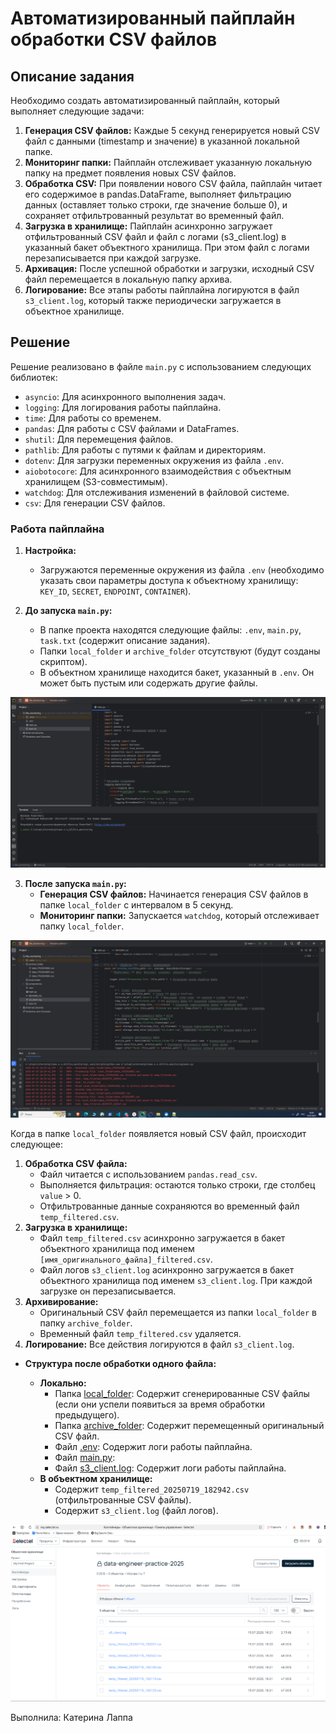 # Автоматизированный пайплайн обработки CSV файлов

## Описание задания

Необходимо создать автоматизированный пайплайн, который выполняет следующие задачи:

1.  **Генерация CSV файлов:**  Каждые 5 секунд генерируется новый CSV файл с данными (timestamp и значение) в указанной локальной папке.
2.  **Мониторинг папки:** Пайплайн отслеживает указанную локальную папку на предмет появления новых CSV файлов.
3.  **Обработка CSV:** При появлении нового CSV файла, пайплайн читает его содержимое в pandas.DataFrame, выполняет фильтрацию данных (оставляет только строки, где значение больше 0), и сохраняет отфильтрованный результат во временный файл.
4.  **Загрузка в хранилище:** Пайплайн асинхронно загружает отфильтрованный CSV файл и файл с логами (s3\_client.log) в указанный бакет объектного хранилища. При этом файл с логами перезаписывается при каждой загрузке.
5.  **Архивация:** После успешной обработки и загрузки, исходный CSV файл перемещается в локальную папку архива.
6.  **Логирование:** Все этапы работы пайплайна логируются в файл `s3_client.log`, который также периодически загружается в объектное хранилище.

## Решение

Решение реализовано в файле `main.py` с использованием следующих библиотек:

*   `asyncio`: Для асинхронного выполнения задач.
*   `logging`: Для логирования работы пайплайна.
*   `time`: Для работы со временем.
*   `pandas`: Для работы с CSV файлами и DataFrames.
*   `shutil`: Для перемещения файлов.
*   `pathlib`: Для работы с путями к файлам и директориям.
*   `dotenv`: Для загрузки переменных окружения из файла `.env`.
*   `aiobotocore`: Для асинхронного взаимодействия с объектным хранилищем (S3-совместимым).
*   `watchdog`: Для отслеживания изменений в файловой системе.
*   `csv`: Для генерации CSV файлов.

### Работа пайплайна

1.  **Настройка:**
    *   Загружаются переменные окружения из файла `.env` (необходимо указать свои параметры доступа к объектному хранилищу: `KEY_ID`, `SECRET`, `ENDPOINT`, `CONTAINER`).

2.  **До запуска `main.py`:**
    *   В папке проекта находятся следующие файлы: `.env`, `main.py`, `task.txt` (содержит описание задания).
    *   Папки `local_folder` и `archive_folder` отсутствуют (будут созданы скриптом).
    *   В объектном хранилище находится бакет, указанный в `.env`. Он может быть пустым или содержать другие файлы.

![1_before_start.png](screenshots//1_before_start.png)

3.  **После запуска `main.py`:**
    *   **Генерация CSV файлов:** Начинается генерация CSV файлов в папке `local_folder` с интервалом в 5 секунд.
    *   **Мониторинг папки:** Запускается `watchdog`, который отслеживает папку `local_folder`.

![2_after_start.png](screenshots//2_after_start.png)

Когда в папке `local_folder` появляется новый CSV файл, происходит следующее:


1. **Обработка CSV файла:**
    *   Файл читается с использованием `pandas.read_csv`.
    *   Выполняется фильтрация: остаются только строки, где столбец `value` > 0.
    *   Отфильтрованные данные сохраняются во временный файл `temp_filtered.csv`.
2.  **Загрузка в хранилище:**
    *   Файл `temp_filtered.csv` асинхронно загружается в бакет объектного хранилища под именем `[имя_оригинального_файла]_filtered.csv`.
    *   Файл логов `s3_client.log` асинхронно загружается в бакет объектного хранилища под именем `s3_client.log`.  При каждой загрузке он перезаписывается.
3.  **Архивирование:**
    *   Оригинальный CSV файл перемещается из папки `local_folder` в папку `archive_folder`.
    *   Временный файл `temp_filtered.csv` удаляется.
4.  **Логирование:**  Все действия логируются в файл `s3_client.log`.

   *   **Структура после обработки одного файла:**

       *   **Локально:**
           *   Папка [local_folder](file_monitoring/local_folder):  Содержит сгенерированные CSV файлы (если они успели появиться за время обработки предыдущего).
           *   Папка [archive_folder](file_monitoring/archive_folder): Содержит перемещенный оригинальный CSV файл.
           *   Файл [.env](file_monitoring/.env): Содержит логи работы пайплайна.
           *   Файл [main.py](file_monitoring/main.py):
           *   Файл [s3_client.log](file_monitoring/s3_client.log): Содержит логи работы пайплайна.
       *   **В объектном хранилище:**
           *   Содержит `temp_filtered_20250719_182942.csv` (отфильтрованные CSV файлы).
           *   Содержит `s3_client.log` (файл логов).
           
![3_selectel.png](screenshots//3_selectel.png)

Выполнила: Катерина Лаппа
